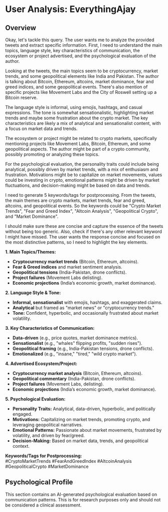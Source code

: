 # User Analysis: EverythingAjay

## Overview

<think>
Okay, let's tackle this query. The user wants me to analyze the provided tweets and extract specific information. First, I need to understand the main topics, language style, key characteristics of communication, the ecosystem or project advertised, and the psychological evaluation of the author.

Looking at the tweets, the main topics seem to be cryptocurrency, market trends, and some geopolitical elements like India and Pakistan. The author is talking about Bitcoin, Ethereum, altcoins, market dominance, fear and greed indices, and some geopolitical events. There's also mention of specific projects like Movement Labs and the City of Roswell setting up a Bitcoin reserve.

The language style is informal, using emojis, hashtags, and casual expressions. The tone is somewhat sensationalistic, highlighting market trends and maybe some frustration about the crypto market. The key characteristics are likely a mix of analytical and sensationalist content, with a focus on market data and trends.

The ecosystem or project might be related to crypto markets, specifically mentioning projects like Movement Labs, Bitcoin, Ethereum, and some geopolitical aspects. The author might be part of a crypto community, possibly promoting or analyzing these topics.

For the psychological evaluation, the personality traits could include being analytical, possibly driven by market trends, with a mix of enthusiasm and frustration. Motivations might be to capitalize on market movements, values could be investing in crypto, emotional patterns might be driven by market fluctuations, and decision-making might be based on data and trends.

I need to generate 5 keywords/tags for postprocessing. From the tweets, the main themes are crypto markets, market trends, fear and greed, altcoins, and geopolitical events. So the keywords could be "Crypto Market Trends", "Fear and Greed Index", "Altcoin Analysis", "Geopolitical Crypto", and "Market Dominance".

I should make sure these are concise and capture the essence of the tweets without being too generic. Also, check if there's any other relevant keyword I might have missed. The user wants the response concise and focused on the most distinctive patterns, so I need to highlight the key elements.
</think>

**1. Main Topics/Themes:**  
- **Cryptocurrency market trends** (Bitcoin, Ethereum, altcoins).  
- **Fear & Greed indices** and market sentiment analysis.  
- **Geopolitical tensions** (India-Pakistan, drone conflicts).  
- **Project failures** (Movement Labs delisting).  
- **Economic projections** (India’s economic growth, market dominance).  

**2. Language Style & Tone:**  
- **Informal, sensationalist** with emojis, hashtags, and exaggerated claims.  
- **Analytical** but framed as "market news" or "cryptocurrency trends."  
- **Tone:** Confident, hyperbolic, and occasionally frustrated about market volatility.  

**3. Key Characteristics of Communication:**  
- **Data-driven** (e.g., price quotes, market dominance metrics).  
- **Sensationalist** (e.g., "whales" flipping profits, "sudden rises").  
- **Geopolitical framing** (e.g., India-Pakistan tensions, drone conflicts).  
- **Emotionalized** (e.g., "insane," "tired," "wild crypto market").  

**4. Advertised Ecosystem/Project:**  
- **Cryptocurrency market analysis** (Bitcoin, Ethereum, altcoins).  
- **Geopolitical commentary** (India-Pakistan, drone conflicts).  
- **Project failures** (Movement Labs, delisting).  
- **Economic projections** (India’s economic growth, market dominance).  

**5. Psychological Evaluation:**  
- **Personality Traits:** Analytical, data-driven, hyperbolic, and politically engaged.  
- **Motivations:** Capitalizing on market trends, promoting crypto, and leveraging geopolitical narratives.  
- **Emotional Patterns:** Passionate about market movements, frustrated by volatility, and driven by fear/greed.  
- **Decision-Making:** Based on market data, trends, and geopolitical context.  

**Keywords/Tags for Postprocessing:**  
#CryptoMarketTrends #FearAndGreedIndex #AltcoinAnalysis #GeopoliticalCrypto #MarketDominance

## Psychological Profile

This section contains an AI-generated psychological evaluation based on communication patterns. This is for research purposes only and should not be considered a clinical assessment.